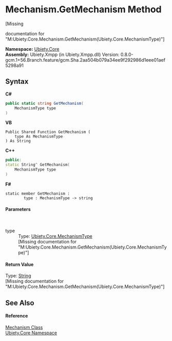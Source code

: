 # Mechanism.GetMechanism Method 
 

\[Missing <summary> documentation for "M:Ubiety.Core.Mechanism.GetMechanism(Ubiety.Core.MechanismType)"\]

**Namespace:**&nbsp;<a href="aced5668-5a9c-1ea2-e16e-3faf214f48b3">Ubiety.Core</a><br />**Assembly:**&nbsp;Ubiety.Xmpp (in Ubiety.Xmpp.dll) Version: 0.8.0-gcm.1+56.Branch.feature/gcm.Sha.2aa504b079a34ee9f292986d1eee01aef5298a91

## Syntax

**C#**<br />
``` C#
public static string GetMechanism(
	MechanismType type
)
```

**VB**<br />
``` VB
Public Shared Function GetMechanism ( 
	type As MechanismType
) As String
```

**C++**<br />
``` C++
public:
static String^ GetMechanism(
	MechanismType type
)
```

**F#**<br />
``` F#
static member GetMechanism : 
        type : MechanismType -> string 

```


#### Parameters
&nbsp;<dl><dt>type</dt><dd>Type: <a href="b1643170-ff5d-107c-82d0-f3c8837e8a1a">Ubiety.Core.MechanismType</a><br />\[Missing <param name="type"/> documentation for "M:Ubiety.Core.Mechanism.GetMechanism(Ubiety.Core.MechanismType)"\]</dd></dl>

#### Return Value
Type: <a href="http://msdn2.microsoft.com/en-us/library/s1wwdcbf" target="_blank">String</a><br />\[Missing <returns> documentation for "M:Ubiety.Core.Mechanism.GetMechanism(Ubiety.Core.MechanismType)"\]

## See Also


#### Reference
<a href="62df5643-e279-e31b-48af-3e2364c56d91">Mechanism Class</a><br /><a href="aced5668-5a9c-1ea2-e16e-3faf214f48b3">Ubiety.Core Namespace</a><br />